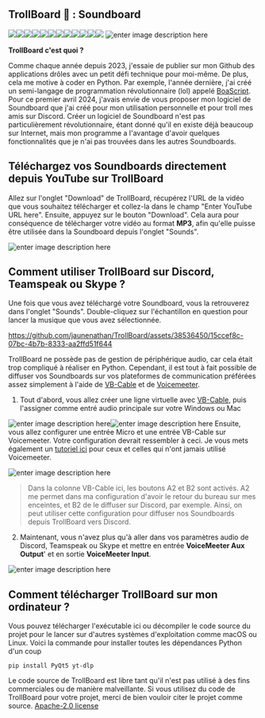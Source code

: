 
## TrollBoard  🧌 : Soundboard
![](https://i.imgur.com/E3xroB9.png)![](https://i.imgur.com/E3xroB9.png)![](https://i.imgur.com/E3xroB9.png)![](https://i.imgur.com/E3xroB9.png)![](https://i.imgur.com/E3xroB9.png)![](https://i.imgur.com/E3xroB9.png)![](https://i.imgur.com/E3xroB9.png)![](https://i.imgur.com/E3xroB9.png)![](https://i.imgur.com/E3xroB9.png)![](https://i.imgur.com/E3xroB9.png)![](https://i.imgur.com/E3xroB9.png)![](https://i.imgur.com/E3xroB9.png)
![enter image description here](https://i.imgur.com/A8r0FrI.png)

**TrollBoard c'est quoi ?**

Comme chaque année depuis 2023, j'essaie de publier sur mon Github des applications drôles avec un petit défi technique pour moi-même. De plus, cela me motive à coder en Python. Par exemple, l'année dernière, j'ai créé un semi-langage de programmation révolutionnaire (lol) appelé [BoaScript](https://github.com/jaunenathan/BoaScript). Pour ce premier avril 2024, j'avais envie de vous proposer mon logiciel de Soundboard que j'ai créé pour mon utilisation personnelle et pour troll mes amis sur Discord. Créer un logiciel de Soundboard n'est pas particulièrement révolutionnaire, étant donné qu'il en existe déjà beaucoup sur Internet, mais mon programme a l'avantage d'avoir quelques fonctionnalités que je n'ai pas trouvées dans les autres Soundboards.

## Téléchargez vos Soundboards directement depuis YouTube sur TrollBoard

Allez sur l'onglet "Download" de TrollBoard, récupérez l'URL de la vidéo que vous souhaitez télécharger et collez-la dans le champ "Enter YouTube URL here". Ensuite, appuyez sur le bouton "Download". Cela aura pour conséquence de télécharger votre vidéo au format **MP3**, afin qu'elle puisse être utilisée dans la Soundboard depuis l'onglet "Sounds". 

![enter image description here](https://i.imgur.com/114bQos.gif)

## Comment utiliser TrollBoard sur Discord, Teamspeak ou Skype ?
Une fois que vous avez téléchargé votre Soundboard, vous la retrouverez dans l'onglet "Sounds". Double-cliquez sur l'échantillon en question pour lancer la musique que vous avez sélectionnée.






https://github.com/jaunenathan/TrollBoard/assets/38536450/15ccef8c-07bc-4b7b-8333-aa2ffd51f644




TrollBoard ne possède pas de gestion de périphérique audio, car cela était trop compliqué à réaliser en Python. Cependant, il est tout à fait possible de diffuser vos Soundboards sur vos plateformes de communication préférées assez simplement à l'aide de [VB-Cable](https://vb-audio.com/Cable/) et de [Voicemeeter](https://vb-audio.com/Voicemeeter/banana.htm).

1. Tout d'abord, vous allez créer une ligne virtuelle avec [VB-Cable](https://www.youtube.com/watch?v=bl0NQAjHbws&t=203s), puis l'assigner comme entré audio principale sur votre Windows ou Mac

![enter image description here](https://i.imgur.com/Rx1mioM.jpeg)![enter image description here](https://i.imgur.com/7uZNf7R.png)
Ensuite, vous allez configurer une entrée Micro et une entrée VB-Cable sur Voicemeeter. Votre configuration devrait ressembler à ceci. Je vous mets également un [tutoriel ici](https://www.youtube.com/watch?v=5jG3OGJ68cs) pour ceux et celles qui n'ont jamais utilisé Voicemeeter.

![enter image description here](https://i.imgur.com/OpUacMH.png)

> Dans la colonne VB-Cable ici, les boutons A2 et B2 sont activés. A2 me
> permet dans ma configuration d'avoir le retour du bureau sur mes
> enceintes, et B2 de le diffuser sur Discord, par exemple. Ainsi, on
> peut utiliser cette configuration pour diffuser nos Soundboards depuis
> TrollBoard vers Discord.

2. Maintenant, vous n'avez plus qu'à aller dans vos paramètres audio de Discord, Teamspeak ou Skype et mettre en entrée **VoiceMeeter Aux Output**' et en sortie **VoiceMeeter Input**.

![enter image description here](https://i.imgur.com/g7nVbGz.png)

## Comment télécharger TrollBoard sur mon ordinateur ?
Vous pouvez télécharger l'exécutable ici ou décompiler le code source du projet pour le lancer sur d'autres systèmes d'exploitation comme macOS ou Linux. Voici la commande pour installer toutes les dépendances Python d'un coup

    pip install PyQt5 yt-dlp

Le code source de TrollBoard est libre tant qu'il n'est pas utilisé à des fins commerciales ou de manière malveillante. Si vous utilisez du code de TrollBoard pour votre projet, merci de bien vouloir citer le projet comme source.  [Apache-2.0 license](https://www.apache.org/licenses/LICENSE-2.0#) 

